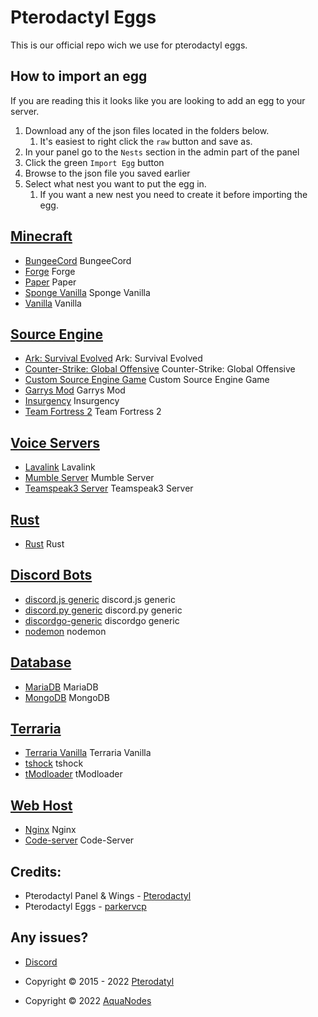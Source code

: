 # Pterodactyl Eggs
This is our official repo wich we use for pterodactyl eggs.

## How to import an egg

If you are reading this it looks like you are looking to add an egg to your server.

1. Download any of the json files located in the folders below.
   1. It's easiest to right click the `raw` button and save as.
2. In your panel go to the `Nests` section in the admin part of the panel
3. Click the green `Import Egg` button
4. Browse to the json file you saved earlier
5. Select what nest you want to put the egg in.
   1. If you want a new nest you need to create it before importing the egg.

## [Minecraft](/Minecraft)
* [BungeeCord](/Minecraft/egg-bungeecord.json) BungeeCord
* [Forge](/Minecraft/egg-forge-minecraft.json) Forge
* [Paper](/Minecraft/egg-paper.json) Paper
* [Sponge Vanilla](/Minecraft/egg-sponge--sponge-vanilla.json) Sponge Vanilla
* [Vanilla](/Minecraft/egg-vanilla-minecraft.json) Vanilla

## [Source Engine](/Source-Engine)
* [Ark: Survival Evolved](/Source-Engine/egg-ark--survival-evolved.json) Ark: Survival Evolved
* [Counter-Strike: Global Offensive](/Source-Engine/egg-counter--strike--global-offensive.json) Counter-Strike: Global Offensive
* [Custom Source Engine Game](/Source-Engine/egg-custom-source-engine-game.json) Custom Source Engine Game
* [Garrys Mod](/Source-Engine/egg-garrys-mod.json) Garrys Mod
* [Insurgency](/Source-Engine/egg-insurgency.json) Insurgency
* [Team Fortress 2](/Source-Engine/egg-team-fortress2.json) Team Fortress 2

## [Voice Servers](/Voice-Servers)
* [Lavalink](/Voice-Servers/egg-lavalink.json) Lavalink
* [Mumble Server](/Voice-Servers/egg-mumble-server.json) Mumble Server
* [Teamspeak3 Server](/Voice-Servers/egg-teamspeak3-server.json) Teamspeak3 Server

## [Rust](/Rust)
* [Rust](/Source-Engine/egg-rust.json) Rust

## [Discord Bots](/Discord-Bots)
* [discord.js generic](/Discord-Bots/egg-discord-js-generic) discord.js generic
* [discord.py generic](/Discord-Bots/egg-discord-py-generic.json) discord.py generic
* [discordgo-generic](/Discord-Bots/egg-discordgo-generic.json) discordgo generic
* [nodemon](/Discord-Bots/egg-nodemon.json) nodemon

## [Database](/Database)
* [MariaDB](/Database/egg-maria-d-b.json) MariaDB
* [MongoDB](/Database/egg-mongo-d-b.json) MongoDB

## [Terraria](/Terraria)
* [Terraria Vanilla](/Terraria/egg-terraria-vanilla.json) Terraria Vanilla
* [tshock](/Terraria/egg-tshock.json) tshock
* [tModloader](/Terraria/egg-t-modloader.json) tModloader

## [Web Host](/Web-Host)
* [Nginx](/Web-Host/egg-nginx.json) Nginx
* [Code-server](/Web-Host/egg-code--server.json) Code-Server


## Credits:
* Pterodactyl Panel & Wings - [Pterodactyl](https://pterodactyl.io)
* Pterodactyl Eggs - [parkervcp](https://github.com/parkervcp)

## Any issues?
* [Discord](https://dsc.gg/aquanodes)


* Copyright © 2015 - 2022 [Pterodatyl](https://pterodactyl.io) 
* Copyright © 2022 [AquaNodes](https://aquanodes.live)
